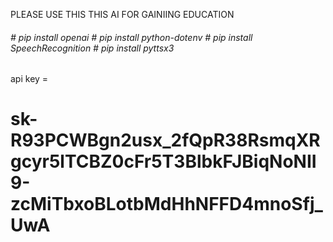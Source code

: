 <P> 

  PLEASE USE THIS THIS AI FOR GAINIING EDUCATION 
  

<h6>
 # pip install openai
 # pip install python-dotenv
 # pip install SpeechRecognition
 # pip install pyttsx3
</h6>
</p>

api key = 
# sk-R93PCWBgn2usx_2fQpR38RsmqXRgcyr5lTCBZ0cFr5T3BlbkFJBiqNoNII9-zcMiTbxoBLotbMdHhNFFD4mnoSfj_UwA

<!---
RN-CyberSaFe/RN-CyberSaFe is a ✨ special ✨ repository because its `README.md` (this file) appears on your GitHub profile.
You can click the Preview link to take a look at your changes.
--->
